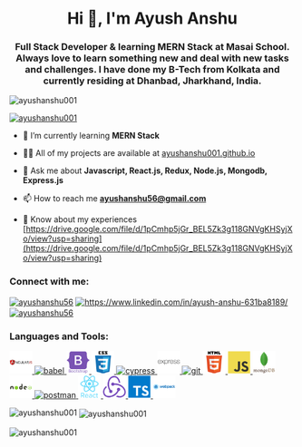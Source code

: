 <h1 align="center">Hi 👋, I'm Ayush Anshu</h1>
<h3 align="center">Full Stack Developer & learning MERN Stack at Masai School. Always love to learn something new and deal with new tasks and challenges. I have done my B-Tech from Kolkata and currently residing at Dhanbad, Jharkhand, India.</h3>

<p align="left"> <img src="https://komarev.com/ghpvc/?username=ayushanshu001&label=Profile%20views&color=0e75b6&style=flat" alt="ayushanshu001" /> </p>

<p align="left"> <a href="https://github.com/ryo-ma/github-profile-trophy"><img src="https://github-profile-trophy.vercel.app/?username=ayushanshu001" alt="ayushanshu001" /></a> </p>

- 🌱 I’m currently learning **MERN Stack**

- 👨‍💻 All of my projects are available at [ayushanshu001.github.io](ayushanshu001.github.io)

- 💬 Ask me about **Javascript, React.js, Redux, Node.js, Mongodb, Express.js**

- 📫 How to reach me **ayushanshu56@gmail.com**

- 📄 Know about my experiences [https://drive.google.com/file/d/1pCmhp5jGr_BEL5Zk3g118GNVgKHSyjXo/view?usp=sharing](https://drive.google.com/file/d/1pCmhp5jGr_BEL5Zk3g118GNVgKHSyjXo/view?usp=sharing)

<h3 align="left">Connect with me:</h3>
<p align="left">
<a href="https://twitter.com/ayushanshu56" target="blank"><img align="center" src="https://raw.githubusercontent.com/rahuldkjain/github-profile-readme-generator/master/src/images/icons/Social/twitter.svg" alt="ayushanshu56" height="30" width="40" /></a>
<a href="https://linkedin.com/in/https://www.linkedin.com/in/ayush-anshu-631ba8189/" target="blank"><img align="center" src="https://raw.githubusercontent.com/rahuldkjain/github-profile-readme-generator/master/src/images/icons/Social/linked-in-alt.svg" alt="https://www.linkedin.com/in/ayush-anshu-631ba8189/" height="30" width="40" /></a>
<a href="https://codesandbox.com/ayushanshu56" target="blank"><img align="center" src="https://raw.githubusercontent.com/rahuldkjain/github-profile-readme-generator/master/src/images/icons/Social/codesandbox.svg" alt="ayushanshu56" height="30" width="40" /></a>
</p>

<h3 align="left">Languages and Tools:</h3>
<p align="left"> <a href="https://angular.io" target="_blank" rel="noreferrer"> <img src="https://raw.githubusercontent.com/devicons/devicon/master/icons/angularjs/angularjs-original-wordmark.svg" alt="angularjs" width="40" height="40"/> </a> <a href="https://babeljs.io/" target="_blank" rel="noreferrer"> <img src="https://www.vectorlogo.zone/logos/babeljs/babeljs-icon.svg" alt="babel" width="40" height="40"/> </a> <a href="https://getbootstrap.com" target="_blank" rel="noreferrer"> <img src="https://raw.githubusercontent.com/devicons/devicon/master/icons/bootstrap/bootstrap-plain-wordmark.svg" alt="bootstrap" width="40" height="40"/> </a> <a href="https://www.w3schools.com/css/" target="_blank" rel="noreferrer"> <img src="https://raw.githubusercontent.com/devicons/devicon/master/icons/css3/css3-original-wordmark.svg" alt="css3" width="40" height="40"/> </a> <a href="https://www.cypress.io" target="_blank" rel="noreferrer"> <img src="https://raw.githubusercontent.com/simple-icons/simple-icons/6e46ec1fc23b60c8fd0d2f2ff46db82e16dbd75f/icons/cypress.svg" alt="cypress" width="40" height="40"/> </a> <a href="https://expressjs.com" target="_blank" rel="noreferrer"> <img src="https://raw.githubusercontent.com/devicons/devicon/master/icons/express/express-original-wordmark.svg" alt="express" width="40" height="40"/> </a> <a href="https://git-scm.com/" target="_blank" rel="noreferrer"> <img src="https://www.vectorlogo.zone/logos/git-scm/git-scm-icon.svg" alt="git" width="40" height="40"/> </a> <a href="https://www.w3.org/html/" target="_blank" rel="noreferrer"> <img src="https://raw.githubusercontent.com/devicons/devicon/master/icons/html5/html5-original-wordmark.svg" alt="html5" width="40" height="40"/> </a> <a href="https://developer.mozilla.org/en-US/docs/Web/JavaScript" target="_blank" rel="noreferrer"> <img src="https://raw.githubusercontent.com/devicons/devicon/master/icons/javascript/javascript-original.svg" alt="javascript" width="40" height="40"/> </a> <a href="https://www.mongodb.com/" target="_blank" rel="noreferrer"> <img src="https://raw.githubusercontent.com/devicons/devicon/master/icons/mongodb/mongodb-original-wordmark.svg" alt="mongodb" width="40" height="40"/> </a> <a href="https://nodejs.org" target="_blank" rel="noreferrer"> <img src="https://raw.githubusercontent.com/devicons/devicon/master/icons/nodejs/nodejs-original-wordmark.svg" alt="nodejs" width="40" height="40"/> </a> <a href="https://postman.com" target="_blank" rel="noreferrer"> <img src="https://www.vectorlogo.zone/logos/getpostman/getpostman-icon.svg" alt="postman" width="40" height="40"/> </a> <a href="https://reactjs.org/" target="_blank" rel="noreferrer"> <img src="https://raw.githubusercontent.com/devicons/devicon/master/icons/react/react-original-wordmark.svg" alt="react" width="40" height="40"/> </a> <a href="https://redux.js.org" target="_blank" rel="noreferrer"> <img src="https://raw.githubusercontent.com/devicons/devicon/master/icons/redux/redux-original.svg" alt="redux" width="40" height="40"/> </a> <a href="https://www.typescriptlang.org/" target="_blank" rel="noreferrer"> <img src="https://raw.githubusercontent.com/devicons/devicon/master/icons/typescript/typescript-original.svg" alt="typescript" width="40" height="40"/> </a> <a href="https://webpack.js.org" target="_blank" rel="noreferrer"> <img src="https://raw.githubusercontent.com/devicons/devicon/d00d0969292a6569d45b06d3f350f463a0107b0d/icons/webpack/webpack-original-wordmark.svg" alt="webpack" width="40" height="40"/> </a> </p>

<p><img align="left" src="https://github-readme-stats.vercel.app/api/top-langs?username=ayushanshu001&show_icons=true&locale=en&layout=compact" alt="ayushanshu001" /></p>

<p>&nbsp;<img align="center" src="https://github-readme-stats.vercel.app/api?username=ayushanshu001&show_icons=true&locale=en" alt="ayushanshu001" /></p>

<p><img align="center" src="https://github-readme-streak-stats.herokuapp.com/?user=ayushanshu001&" alt="ayushanshu001" /></p>

